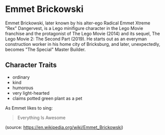# Emmet Brickowski

Emmet Brickowski, later known by his alter-ego Radical Emmet Xtreme "Rex" Dangervest, is a Lego minifigure character in the Lego Movie franchise and the protagonist of The Lego Movie (2014) and its sequel, The Lego Movie 2: The Second Part (2019). He starts out as an everyman construction worker in his home city of Bricksburg, and later, unexpectedly, becomes "The Special" Master Builder.

## Character Traits
* ordinary
* kind
* humorous
* very light-hearted
* claims potted green plant as a pet

As Emmet likes to sing:
> Everything Is Awesome


(source: https://en.wikipedia.org/wiki/Emmet_Brickowski)